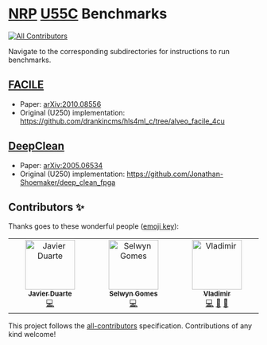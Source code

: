 # [NRP](https://www.sdsc.edu/support/user_guides/nrp.html) [U55C](https://www.xilinx.com/products/boards-and-kits/alveo/u55c.html) Benchmarks
<!-- ALL-CONTRIBUTORS-BADGE:START - Do not remove or modify this section -->
[![All Contributors](https://img.shields.io/badge/all_contributors-3-orange.svg?style=flat-square)](#contributors-)
<!-- ALL-CONTRIBUTORS-BADGE:END -->

Navigate to the corresponding subdirectories for instructions to run benchmarks.

## [FACILE](facile)
- Paper: [arXiv:2010.08556](https://arxiv.org/abs/2010.08556)
- Original (U250) implementation: https://github.com/drankincms/hls4ml_c/tree/alveo_facile_4cu

## [DeepClean](deepclean)
- Paper: [arXiv:2005.06534](https://arxiv.org/abs/2005.06534)
- Original (U250) implementation: https://github.com/Jonathan-Shoemaker/deep_clean_fpga

## Contributors ✨

Thanks goes to these wonderful people ([emoji key](https://allcontributors.org/docs/en/emoji-key)):

<!-- ALL-CONTRIBUTORS-LIST:START - Do not remove or modify this section -->
<!-- prettier-ignore-start -->
<!-- markdownlint-disable -->
<table>
  <tbody>
    <tr>
      <td align="center" valign="top" width="14.28%"><a href="https://jduarte.physics.ucsd.edu"><img src="https://avatars.githubusercontent.com/u/4932543?v=4?s=100" width="100px;" alt="Javier Duarte"/><br /><sub><b>Javier Duarte</b></sub></a><br /><a href="https://github.com/fastmachinelearning/nrp_u55c_benchmark/commits?author=jmduarte" title="Code">💻</a></td>
      <td align="center" valign="top" width="14.28%"><a href="https://selwyn96.github.io/"><img src="https://avatars.githubusercontent.com/u/31563706?v=4?s=100" width="100px;" alt="Selwyn Gomes"/><br /><sub><b>Selwyn Gomes</b></sub></a><br /><a href="https://github.com/fastmachinelearning/nrp_u55c_benchmark/commits?author=selwyn96" title="Code">💻</a></td>
      <td align="center" valign="top" width="14.28%"><a href="https://github.com/vloncar"><img src="https://avatars.githubusercontent.com/u/29201053?v=4?s=100" width="100px;" alt="Vladimir"/><br /><sub><b>Vladimir</b></sub></a><br /><a href="https://github.com/fastmachinelearning/nrp_u55c_benchmark/commits?author=vloncar" title="Code">💻</a> <a href="#question-vloncar" title="Answering Questions">💬</a> <a href="#ideas-vloncar" title="Ideas, Planning, & Feedback">🤔</a></td>
    </tr>
  </tbody>
</table>

<!-- markdownlint-restore -->
<!-- prettier-ignore-end -->

<!-- ALL-CONTRIBUTORS-LIST:END -->

This project follows the [all-contributors](https://github.com/all-contributors/all-contributors) specification. Contributions of any kind welcome!

